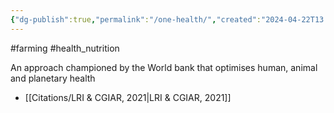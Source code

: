 ```yaml
---
{"dg-publish":true,"permalink":"/one-health/","created":"2024-04-22T13:01:10.000+01:00","updated":"2025-09-29T00:20:42.688+01:00"}
---
```


#farming #health_nutrition

An approach championed by the World bank that optimises human, animal and planetary health

- [[Citations/LRI & CGIAR, 2021\|LRI & CGIAR, 2021]]